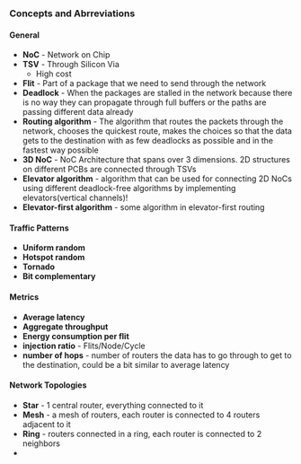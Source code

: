 ### Concepts and Abrreviations

#### General

* **NoC** - Network on Chip
* **TSV** - Through Silicon Via
  - High cost
* **Flit** - Part of a package that we need to send through the network
* **Deadlock** - When the packages are stalled in the network because there is no way they can propagate through full buffers or the paths are passing different data already
* **Routing algorithm** - The algorithm that routes the packets through the network, chooses the quickest route, makes the choices so that the data gets to the destination with as few deadlocks as possible and in the fastest way possible
* **3D NoC** - NoC Architecture that spans over 3 dimensions. 2D structures on different PCBs are connected through TSVs
* **Elevator algorithm** - algorithm that can be used for connecting 2D NoCs using different deadlock-free algorithms by implementing elevators(vertical channels)!
* **Elevator-first algorithm** - some algorithm in elevator-first routing

#### Traffic Patterns
- **Uniform random**
- **Hotspot random**
- **Tornado**
- **Bit complementary**

#### Metrics
- **Average latency**
- **Aggregate throughput**
- **Energy consumption per flit**
- **injection ratio** - Flits/Node/Cycle
- **number of hops** - number of routers the data has to go through to get to the destination, could be a bit similar to average latency

#### Network Topologies
- **Star** - 1 central router, everything connected to it
- **Mesh** - a mesh of routers, each router is connected to 4 routers adjacent to it
- **Ring** - routers connected in a ring, each router is connected to 2 neighbors
-
